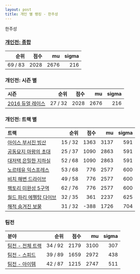 ```yaml
---
layout: post
title: 개인 별 랭킹 - 한주성
---
```


한주성

### [개인전: 종합](../singles-full)

| 순위 | 점수 | mu | sigma |
|---:|---:|---:|---:|
| 69 / 83 | 2028 | 2676 | 216 |

### 개인전: 시즌 별

| 시즌 | 순위 | 점수 | mu | sigma |
|:---|---:|---:|---:|---:|
| [2016 듀얼 레이스](../s2016_1) | 27 / 32 | 2028 | 2676 | 216 |

### 개인전: 트랙 별

| 트랙 | 순위 | 점수 | mu | sigma |
|:---|---:|---:|---:|---:|
| [아이스 부서진 빙산](../boobing) | 15 / 32 | 1363 | 3137 | 591 |
| [공동묘지 마왕의 초대](../mawang) | 25 / 37 | 1090 | 2863 | 591 |
| [대저택 은밀한 지하실](../jeotaek) | 52 / 68 | 1090 | 2863 | 591 |
| [노르테유 익스프레스](../noex) | 53 / 68 | 776 | 2577 | 600 |
| [비치 해변 드라이브](../haebyun) | 49 / 58 | 776 | 2577 | 600 |
| [팩토리 미완성 5구역](../district5) | 62 / 76 | 776 | 2577 | 600 |
| [월드 파리 에펠탑 다이브](../eifel) | 32 / 35 | 361 | 2237 | 625 |
| [해적 숨겨진 보물](../haesumbo) | 31 / 32 | -388 | 1726 | 704 |

### 팀전

| 분야 | 순위 | 점수 | mu | sigma |
|:---|---:|---:|---:|---:|
| [팀전 - 전체 트랙](../team-full) | 34 / 92 | 2179 | 3100 | 307 |
| [팀전 - 스피드](../team-speed) | 39 / 89 | 1659 | 2972 | 438 |
| [팀전 - 아이템](../team-item) | 42 / 87 | 1215 | 2747 | 511 |
